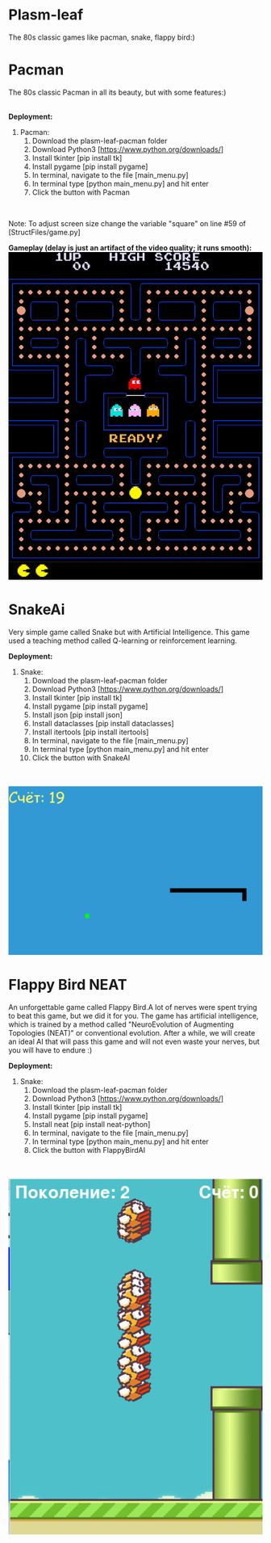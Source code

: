# Plasm-leaf

The 80s classic games like pacman, snake, flappy bird:)

# Pacman

The 80s classic Pacman in all its beauty, but with some features:)<br/> <br/>

**Deployment:**
<br/>
1. Pacman:
    1. Download the plasm-leaf-pacman folder
    2. Download Python3 [https://www.python.org/downloads/]
    3. Install tkinter [pip install tk]
    4. Install pygame [pip install pygame]
    5. In terminal, navigate to the file [main_menu.py]
    6. In terminal type [python main_menu.py] and hit enter
    7. Click the button with Pacman
<br/>

Note: To adjust screen size change the variable "square" on line #59 of [StructFiles/game.py]

**Gameplay (delay is just an artifact of the video quality; it runs smooth):**
<br/>
<img src="Media/gameplay.gif" alt="Pacman Gameplay" width="600"/>

# SnakeAi

Very simple game called Snake but with Artificial Intelligence. This game used a teaching method called Q-learning or reinforcement learning.

**Deployment:**
<br/>
1. Snake:
   1. Download the plasm-leaf-pacman folder
   2. Download Python3 [https://www.python.org/downloads/]
   3. Install tkinter [pip install tk]
   4. Install pygame [pip install pygame]
   5. Install json [pip install json]
   6. Install dataclasses [pip install dataclasses]
   7. Install itertools [pip install itertools]
   8. In terminal, navigate to the file [main_menu.py]
   9. In terminal type [python main_menu.py] and hit enter
   10. Click the button with SnakeAI
<br/>
       
<br/>
<img src="Media/snake.png" alt="Snake Gameplay" width="600"/>


# Flappy Bird NEAT

An unforgettable game called Flappy Bird.A lot of nerves were spent trying to beat this game, but we did it for you. The game has artificial intelligence, which is trained by a method called "NeuroEvolution of Augmenting Topologies (NEAT)" or conventional evolution. After a while, we will create an ideal AI that will pass this game and will not even waste your nerves, but you will have to endure :)

**Deployment:**
<br/>
1. Snake:
   1. Download the plasm-leaf-pacman folder
   2. Download Python3 [https://www.python.org/downloads/]
   3. Install tkinter [pip install tk]
   4. Install pygame [pip install pygame]
   5. Install neat [pip install neat-python]
   8. In terminal, navigate to the file [main_menu.py]
   9. In terminal type [python main_menu.py] and hit enter
   10. Click the button with FlappyBirdAI
<br/>


<br/>
<img src="Media/flappybird.png" alt="Flappy Bird Gameplay" width="600"/>
